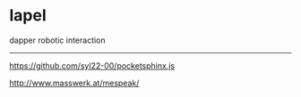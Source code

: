 lapel
=====

dapper robotic interaction



***
https://github.com/syl22-00/pocketsphinx.js

http://www.masswerk.at/mespeak/
